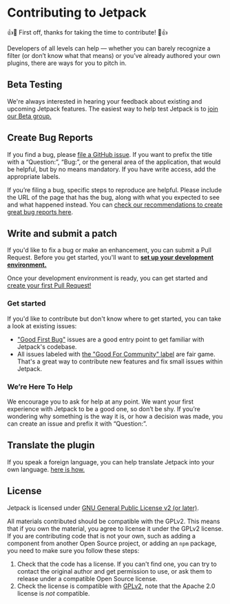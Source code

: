 # Contributing to Jetpack

👍🎉 First off, thanks for taking the time to contribute! 🎉👍

Developers of all levels can help — whether you can barely recognize a filter (or don’t know what that means) or you’ve already authored your own plugins, there are ways for you to pitch in.

## Beta Testing

We're always interested in hearing your feedback about existing and upcoming Jetpack features. The easiest way to help test Jetpack is to [join our Beta group.](/docs/testing/beta-testing.md)

## Create Bug Reports

If you find a bug, please [file a GitHub issue](https://github.com/Automattic/jetpack/issues/). If you want to prefix the title with a “Question:”, “Bug:”, or the general area of the application, that would be helpful, but by no means mandatory. If you have write access, add the appropriate labels.

If you’re filing a bug, specific steps to reproduce are helpful. Please include the URL of the page that has the bug, along with what you expected to see and what happened instead. You can [check our recommendations to create great bug reports here](/docs/guides/report-bugs.md).

## Write and submit a patch

If you'd like to fix a bug or make an enhancement, you can submit a Pull Request. Before you get started, you'll want to **[set up your development environment.](/docs/development-environment.md)**

Once your development environment is ready, you can get started and [create your first Pull Request!](/docs/pull-request.md)

### Get started

If you'd like to contribute but don't know where to get started, you can take a look at existing issues:

- ["Good First Bug"](https://github.com/Automattic/jetpack/labels/%5BType%5D%20Good%20First%20Bug) issues are a good entry point to get familiar with Jetpack's codebase.
- All issues labeled with [the "Good For Community" label](https://github.com/Automattic/Jetpack/issues?q=is%3Aopen+is%3Aissue+label%3A%22%5BType%5D+Good+For+Community%22) are fair game. That's a great way to contribute new features and fix small issues within Jetpack.

### We’re Here To Help

We encourage you to ask for help at any point. We want your first experience with Jetpack to be a good one, so don’t be shy. If you’re wondering why something is the way it is, or how a decision was made, you can create an issue and prefix it with “Question:”.

## Translate the plugin

If you speak a foreign language, you can help translate Jetpack into your own language. [here is how.](/docs/translations.md)

## License

Jetpack is licensed under [GNU General Public License v2 (or later)](/LICENSE.txt).

All materials contributed should be compatible with the GPLv2. This means that if you own the material, you agree to license it under the GPLv2 license. If you are contributing code that is not your own, such as adding a component from another Open Source project, or adding an `npm` package, you need to make sure you follow these steps:

1. Check that the code has a license. If you can't find one, you can try to contact the original author and get permission to use, or ask them to release under a compatible Open Source license.
2. Check the license is compatible with [GPLv2](http://www.gnu.org/licenses/license-list.en.html#GPLCompatibleLicenses), note that the Apache 2.0 license is *not* compatible.
